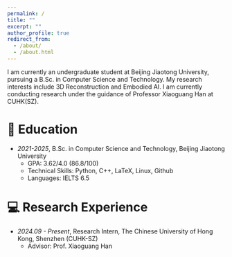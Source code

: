 ```yaml
---
permalink: /
title: ""
excerpt: ""
author_profile: true
redirect_from: 
  - /about/
  - /about.html
---
```


<!-- {% if site.google_scholar_stats_use_cdn %}
{% assign gsDataBaseUrl = "https://cdn.jsdelivr.net/gh/" | append: site.repository | append: "@" %}
{% else %}
{% assign gsDataBaseUrl = "https://raw.githubusercontent.com/" | append: site.repository | append: "/" %}
{% endif %}
{% assign url = gsDataBaseUrl | append: "google-scholar-stats/gs_data_shieldsio.json" %} -->

<span class='anchor' id='about-me'></span>

I am currently an undergraduate student at Beijing Jiaotong University, pursuing a B.Sc. in Computer Science and Technology. My research interests include 3D Reconstruction and Embodied AI. I am currently conducting research under the guidance of Professor Xiaoguang Han at CUHK(SZ).

<!-- # 🔥 News
- *2022.02*: &nbsp;🎉🎉 Lorem ipsum dolor sit amet
- *2022.02*: &nbsp;🎉🎉 Lorem ipsum dolor sit amet -->

<!-- # 📝 Publications 

<div class='paper-box'><div class='paper-box-image'><div><div class="badge">CVPR 2016</div><img src='images/500x300.png' alt="sym" width="100%"></div></div>
<div class='paper-box-text' markdown="1">

[Deep Residual Learning for Image Recognition](https://openaccess.thecvf.com/content_cvpr_2016/papers/He_Deep_Residual_Learning_CVPR_2016_paper.pdf)

**Kaiming He**, Xiangyu Zhang, Shaoqing Ren, Jian Sun

[**Project**](https://scholar.google.com/citations?view_op=view_citation&hl=zh-CN&user=DhtAFkwAAAAJ&citation_for_view=DhtAFkwAAAAJ:ALROH1vI_8AC) <strong><span class='show_paper_citations' data='DhtAFkwAAAAJ:ALROH1vI_8AC'></span></strong>
- Lorem ipsum dolor sit amet, consectetur adipiscing elit. 
</div>
</div> -->

<!-- # 🎖 Honors and Awards
- *2021.10* Lorem ipsum dolor sit amet
- *2021.09* Lorem ipsum dolor sit amet -->

# 📖 Education
- *2021-2025*, B.Sc. in Computer Science and Technology, Beijing Jiaotong University
  - GPA: 3.62/4.0 (86.8/100)
  - Technical Skills: Python, C++, LaTeX, Linux, Github
  - Languages: IELTS 6.5

<!-- # 💬 Invited Talks
- *2021.06*, Lorem ipsum dolor sit amet
- *2021.03*, Lorem ipsum dolor sit amet \| [\[video\]](https://github.com/) -->

# 💻 Research Experience
- *2024.09 - Present*, Research Intern, The Chinese University of Hong Kong, Shenzhen (CUHK-SZ)
  - Advisor: Prof. Xiaoguang Han